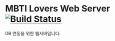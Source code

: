 # MBTI Lovers Web Server [![Build Status](https://travis-ci.com/hyerijang/MBTI-Lovers-web.svg?token=N2aEZHYorjwZDMKBFMtv&branch=master)](https://travis-ci.com/hyerijang/MBTI-Lovers-web)

DB 연동을 위한 웹서버입니다.
